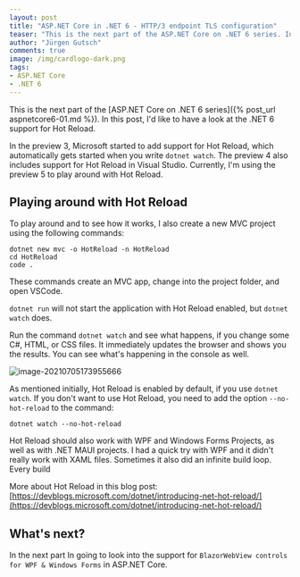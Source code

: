 ```yaml
---
layout: post
title: "ASP.​NET Core in .NET 6 - HTTP/3 endpoint TLS configuration"
teaser: "This is the next part of the ASP.NET Core on .NET 6 series. In this post, I'd like to have a look at the .NET 6 support for Hot Reload."
author: "Jürgen Gutsch"
comments: true
image: /img/cardlogo-dark.png
tags: 
- ASP.NET Core
- .NET 6
---
```


This is the next part of the [ASP.NET Core on .NET 6 series]({% post_url aspnetcore6-01.md %}). In this post, I'd like to have a look at the .NET 6 support for Hot Reload.

In the preview 3, Microsoft started to add support for Hot Reload, which automatically gets started when you write `dotnet watch`. The preview 4 also includes support for Hot Reload in Visual Studio. Currently, I'm using the preview 5 to play around with Hot Reload.

## Playing around with Hot Reload

To play around and to see how it works, I also create a new MVC project using the following commands:

~~~shell
dotnet new mvc -o HotReload -n HotReload
cd HotReload
code .
~~~

These commands create an MVC app, change into the project folder, and open VSCode.

`dotnet run` will not start the application with Hot Reload enabled, but `dotnet watch` does. 

Run the command `dotnet watch` and see what happens, if you change some C#, HTML, or CSS files. It immediately updates the browser and shows you the results. You can see what's happening in the console as well.

![image-20210705173955666](C:\Users\webma\AppData\Roaming\Typora\typora-user-images\image-20210705173955666.png)

As mentioned initially, Hot Reload is enabled by default, if you use `dotnet watch`. If you don't want to use Hot Reload, you need to add the option `--no-hot-reload` to the command:

~~~shell
dotnet watch --no-hot-reload
~~~

Hot Reload should also work with WPF and Windows Forms Projects, as well as with .NET MAUI projects. I had a quick try with WPF and it didn't really work with XAML files. Sometimes it also did an infinite build loop. Every build 

More about Hot Reload in this blog post: [https://devblogs.microsoft.com/dotnet/introducing-net-hot-reload/](https://devblogs.microsoft.com/dotnet/introducing-net-hot-reload/)

## What's next?

In the next part In going to look into the support for `BlazorWebView controls for WPF & Windows Forms` in ASP.NET Core.
